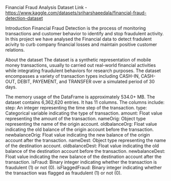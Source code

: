 Financial Fraud Analysis
Dataset Link - https://www.kaggle.com/datasets/sriharshaeedala/financial-fraud-detection-dataset

Introduction
Financial Fraud Detection is the process of monitoring transactions and customer behavior to identify and stop fraudulent activity. In this project we have analysed the Financial data to detect fradulent acivity to curb company financial losses and maintain positive customer relations.

About the dataset
The dataset is a synthetic representation of mobile money transactions, usually to carried out real-world financial activities while integrating fraudulent behaviors for research purposes. The dataset encompasses a variety of transaction types including CASH-IN, CASH-OUT, DEBIT, PAYEMENT, and TRANSFER over a simulated period of 30 days.

The memory usage of the DataFrame is approximately 534.0+ MB.
The dataset contains 6,362,620 entries.
It has 11 columns.
The columns include:
step: An integer representing the time step of the transaction.
type: Categorical variable indicating the type of transaction.
amount: Float value representing the amount of the transaction.
nameOrig: Object type representing the name of the origin account.
oldbalanceOrg: Float value indicating the old balance of the origin account before the transaction.
newbalanceOrig: Float value indicating the new balance of the origin account after the transaction.
nameDest: Object type representing the name of the destination account.
oldbalanceDest: Float value indicating the old balance of the destination account before the transaction.
newbalanceDest: Float value indicating the new balance of the destination account after the transaction.
isFraud: Binary integer indicating whether the transaction is fraudulent (1) or not (0).
isFlaggedFraud: Binary integer indicating whether the transaction was flagged as fraudulent (1) or not (0).
